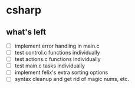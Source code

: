 # csharp

what's left
---
- [ ] implement error handling in main.c
- [ ] test control.c functions individually
- [ ] test actions.c functions individually
- [ ] test main.c tasks individually
- [ ] implement felix's extra sorting options
- [ ] syntax cleanup and get rid of magic nums, etc.
